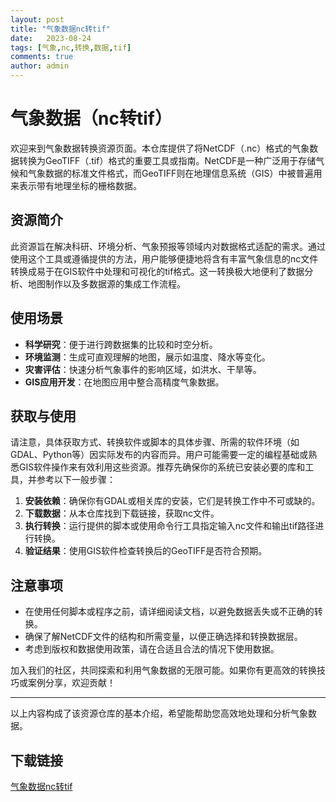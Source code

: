 ```yaml
---
layout: post
title: "气象数据nc转tif"
date:   2023-08-24
tags: [气象,nc,转换,数据,tif]
comments: true
author: admin
---
```

# 气象数据（nc转tif）

欢迎来到气象数据转换资源页面。本仓库提供了将NetCDF（.nc）格式的气象数据转换为GeoTIFF（.tif）格式的重要工具或指南。NetCDF是一种广泛用于存储气候和气象数据的标准文件格式，而GeoTIFF则在地理信息系统（GIS）中被普遍用来表示带有地理坐标的栅格数据。

## 资源简介

此资源旨在解决科研、环境分析、气象预报等领域内对数据格式适配的需求。通过使用这个工具或遵循提供的方法，用户能够便捷地将含有丰富气象信息的nc文件转换成易于在GIS软件中处理和可视化的tif格式。这一转换极大地便利了数据分析、地图制作以及多数据源的集成工作流程。

## 使用场景

- **科学研究**：便于进行跨数据集的比较和时空分析。
- **环境监测**：生成可直观理解的地图，展示如温度、降水等变化。
- **灾害评估**：快速分析气象事件的影响区域，如洪水、干旱等。
- **GIS应用开发**：在地图应用中整合高精度气象数据。

## 获取与使用

请注意，具体获取方式、转换软件或脚本的具体步骤、所需的软件环境（如GDAL、Python等）因实际发布的内容而异。用户可能需要一定的编程基础或熟悉GIS软件操作来有效利用这些资源。推荐先确保你的系统已安装必要的库和工具，并参考以下一般步骤：

1. **安装依赖**：确保你有GDAL或相关库的安装，它们是转换工作中不可或缺的。
2. **下载数据**：从本仓库找到下载链接，获取nc文件。
3. **执行转换**：运行提供的脚本或使用命令行工具指定输入nc文件和输出tif路径进行转换。
4. **验证结果**：使用GIS软件检查转换后的GeoTIFF是否符合预期。

## 注意事项

- 在使用任何脚本或程序之前，请详细阅读文档，以避免数据丢失或不正确的转换。
- 确保了解NetCDF文件的结构和所需变量，以便正确选择和转换数据层。
- 考虑到版权和数据使用政策，请在合适且合法的情况下使用数据。

加入我们的社区，共同探索和利用气象数据的无限可能。如果你有更高效的转换技巧或案例分享，欢迎贡献！

---

以上内容构成了该资源仓库的基本介绍，希望能帮助您高效地处理和分析气象数据。

## 下载链接

[气象数据nc转tif](https://pan.quark.cn/s/0188fce608b0)